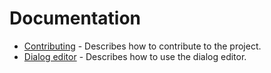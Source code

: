 # Documentation

- [Contributing](https://github.com/snipercup/CDDA-Content-Manager/blob/master/doc/Contributing.md) - Describes how to contribute to the project.
- [Dialog editor](https://github.com/snipercup/CDDA-Content-Manager/blob/master/doc/dialogeditor.md) - Describes how to use the dialog editor.
